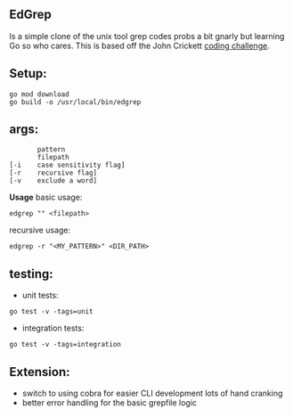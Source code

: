 ## EdGrep 
Is a simple clone of the unix tool grep codes probs a bit gnarly but learning Go so who cares. This is based off the John Crickett [coding challenge](https://codingchallenges.fyi/challenges/challenge-grep).

## Setup:
```
go mod download
go build -o /usr/local/bin/edgrep
```
## args:
```
       pattern
       filepath
[-i    case sensitivity flag]
[-r    recursive flag]
[-v    exclude a word]
```
**Usage**
basic usage:
```
edgrep "" <filepath>
```
recursive usage:
```
edgrep -r "<MY_PATTERN>" <DIR_PATH>
```

## testing:
- unit tests:
```
go test -v -tags=unit 
```
- integration tests:
```
go test -v -tags=integration
```

## Extension:
- switch to using cobra for easier CLI development lots of hand cranking
- better error handling for the basic grepfile logic
